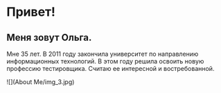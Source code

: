 # Привет!
## Меня зовут Ольга. 
Мне 35 лет. В 2011 году закончила университет по направлению информационных технологий. 
В этом году решила освоить новую профессию тестировщика. 
Считаю ее интересной и востребованной.

![](About Me/img_3.jpg)
